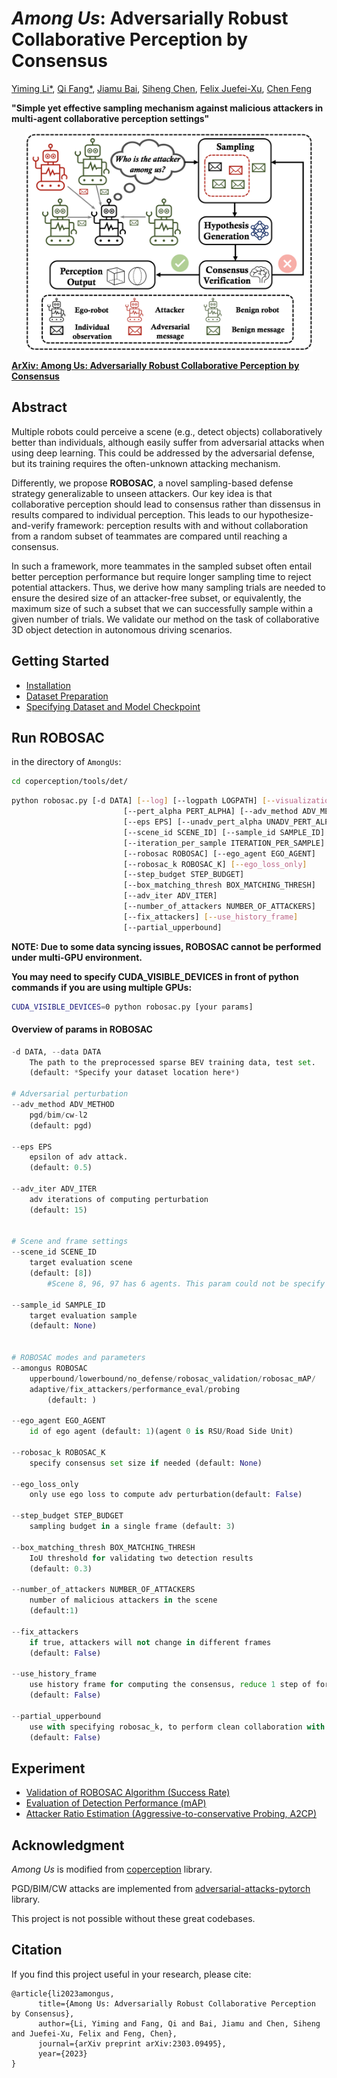 # *Among Us*: Adversarially Robust Collaborative Perception by Consensus

[Yiming Li*](https://scholar.google.com/citations?user=i_aajNoAAAAJ), [Qi Fang*](https://scholar.google.com/citations?user=LIuiQlkAAAAJ), [Jiamu Bai](https://github.com/jiamubai), [Siheng Chen](https://scholar.google.com/citations?user=W_Q33RMAAAAJ), [Felix Juefei-Xu](https://scholar.google.com/citations?user=dgN8vtwAAAAJ), [Chen Feng](https://scholar.google.com/citations?user=YeG8ZM0AAAAJ)

**"Simple yet effective sampling mechanism against malicious attackers in multi-agent collaborative perception settings"**

<p align="center"><img src='figs/teaser.png' align="center" height="350px"> </p>

[**ArXiv: Among Us: Adversarially Robust Collaborative Perception by Consensus**](https://arxiv.org/abs/2303.09495)        

## Abstract

Multiple robots could perceive a scene (e.g., detect objects) collaboratively better than individuals, although easily suffer from adversarial attacks when using deep learning. This could be addressed by the adversarial defense, but its training requires the often-unknown attacking mechanism.

Differently, we propose **ROBOSAC**, a novel sampling-based defense strategy generalizable to unseen attackers. Our key idea is that collaborative perception should lead to consensus rather than dissensus in results compared to individual perception. This leads to our hypothesize-and-verify framework: perception results with and without collaboration from a random subset of teammates are compared until reaching a consensus. 

In such a framework, more teammates in the sampled subset often entail better perception performance but require longer sampling time to reject potential attackers. Thus, we derive how many sampling trials are needed to ensure the desired size of an attacker-free subset, or equivalently, the maximum size of such a subset that we can successfully sample within a given number of trials. We validate our method on the task of collaborative 3D object detection in autonomous driving scenarios.



## Getting Started
- [Installation](docs/Installation.md/#installation)
- [Dataset Preparation](docs/Installation.md/#dataset-preparation)
- [Specifying Dataset and Model Checkpoint](docs/Installation.md/#specifying-dataset)



## Run ROBOSAC

in the directory of `AmongUs`:

```bash
cd coperception/tools/det/
```

```bash
python robosac.py [-d DATA] [--log] [--logpath LOGPATH] [--visualization]
                         [--pert_alpha PERT_ALPHA] [--adv_method ADV_METHOD]
                         [--eps EPS] [--unadv_pert_alpha UNADV_PERT_ALPHA]
                         [--scene_id SCENE_ID] [--sample_id SAMPLE_ID]
                         [--iteration_per_sample ITERATION_PER_SAMPLE]
                         [--robosac ROBOSAC] [--ego_agent EGO_AGENT]
                         [--robosac_k ROBOSAC_K] [--ego_loss_only]
                         [--step_budget STEP_BUDGET]
                         [--box_matching_thresh BOX_MATCHING_THRESH]
                         [--adv_iter ADV_ITER]
                         [--number_of_attackers NUMBER_OF_ATTACKERS]
                         [--fix_attackers] [--use_history_frame]
                         [--partial_upperbound]
```

**NOTE: Due to some data syncing issues, ROBOSAC cannot be performed under multi-GPU environment.** 

**You may need to specify CUDA_VISIBLE_DEVICES in front of python commands if you are using multiple GPUs:**

```bash
CUDA_VISIBLE_DEVICES=0 python robosac.py [your params]
```



#### Overview of params in ROBOSAC

```python
-d DATA, --data DATA  
	The path to the preprocessed sparse BEV training data, test set.
	(default: *Specify your dataset location here*)

# Adversarial perturbation
--adv_method ADV_METHOD
	pgd/bim/cw-l2 
	(default: pgd)

--eps EPS             	
	epsilon of adv attack. 
	(default: 0.5)

--adv_iter ADV_ITER   
	adv iterations of computing perturbation 
	(default: 15)

    
# Scene and frame settings    
--scene_id SCENE_ID   
	target evaluation scene 
	(default: [8]) 
    	#Scene 8, 96, 97 has 6 agents. This param could not be specify in commandline, you shall change its default value, e.g. [96]

--sample_id SAMPLE_ID
	target evaluation sample 
	(default: None)

    
# ROBOSAC modes and parameters
--amongus ROBOSAC    
	upperbound/lowerbound/no_defense/robosac_validation/robosac_mAP/
  	adaptive/fix_attackers/performance_eval/probing 
    	(default: )

--ego_agent EGO_AGENT
	id of ego agent (default: 1)(agent 0 is RSU/Road Side Unit)

--robosac_k ROBOSAC_K   
	specify consensus set size if needed (default: None)

--ego_loss_only       
	only use ego loss to compute adv perturbation(default: False)

--step_budget STEP_BUDGET
	sampling budget in a single frame (default: 3)

--box_matching_thresh BOX_MATCHING_THRESH
	IoU threshold for validating two detection results
	(default: 0.3)

--number_of_attackers NUMBER_OF_ATTACKERS
	number of malicious attackers in the scene 
	(default:1)

--fix_attackers       
	if true, attackers will not change in different frames
	(default: False)

--use_history_frame   
	use history frame for computing the consensus, reduce 1 step of forward prop. 
	(default: False)

--partial_upperbound  
	use with specifying robosac_k, to perform clean collaboration with a subset of teammates 
	(default: False)
```

## Experiment
- [Validation of ROBOSAC Algorithm (Success Rate)](docs/Experiment.md/#validation-of-robosac-algorithm-success-rate)
- [Evaluation of Detection Performance (mAP)](docs/Experiment.md/#evaluation-of-detection-performance-map)
- [Attacker Ratio Estimation (Aggressive-to-conservative Probing, A2CP)](docs/Experiment.md/#attacker-ratio-estimation-aggressive-to-conservative-probing-a2cp)



## Acknowledgment  

*Among Us* is modified from [coperception](https://github.com/coperception/coperception) library.

PGD/BIM/CW attacks are implemented from [adversarial-attacks-pytorch](https://github.com/Harry24k/adversarial-attacks-pytorch) library.

This project is not possible without these great codebases.



## Citation

If you find this project useful in your research, please cite:

```
@article{li2023amongus,
      title={Among Us: Adversarially Robust Collaborative Perception by Consensus}, 
      author={Li, Yiming and Fang, Qi and Bai, Jiamu and Chen, Siheng and Juefei-Xu, Felix and Feng, Chen},
      journal={arXiv preprint arXiv:2303.09495},
      year={2023}
}
```
